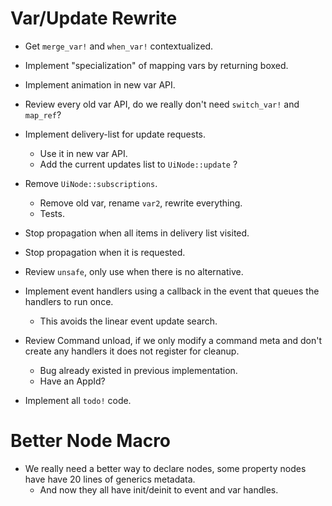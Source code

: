 # Var/Update Rewrite

* Get `merge_var!` and `when_var!` contextualized.
* Implement "specialization" of mapping vars by returning boxed.
* Implement animation in new var API.
* Review every old var API, do we really don't need `switch_var!` and `map_ref`? 
* Implement delivery-list for update requests.
    - Use it in new var API.
    - Add the current updates list to `UiNode::update` ?
* Remove `UiNode::subscriptions`.
    - Remove old var, rename `var2`, rewrite everything.
    - Tests.
* Stop propagation when all items in delivery list visited.
* Stop propagation when it is requested.

* Review `unsafe`, only use when there is no alternative.

* Implement event handlers using a callback in the event that queues the handlers to run once. 
    - This avoids the linear event update search.
* Review Command unload, if we only modify a command meta and don't create any handlers it does not register for cleanup.
    - Bug already existed in previous implementation.
    - Have an AppId?
* Implement all `todo!` code.

# Better Node Macro

* We really need a better way to declare nodes, some property nodes have have 20 lines of generics metadata.
    - And now they all have init/deinit to event and var handles.
